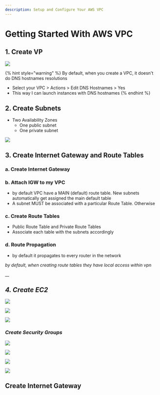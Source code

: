 ```yaml
---
description: Setup and Configure Your AWS VPC
---
```


# Getting Started With AWS VPC

## 1. Create VP

![](../../../.gitbook/assets/image%20%28107%29.png)

{% hint style="warning" %}
By default, when you create a VPC, it doesn't do DNS hostnames resolutions

* Select your VPC &gt; Actions &gt; Edit DNS Hostnames &gt; Yes
* This way I can launch instances with DNS hostnames 
{% endhint %}

## 2. Create Subnets

* Two Availability Zones
  * One public subnet
  * One private subnet

![](../../../.gitbook/assets/image%20%286%29.png)

## 3. Create Internet Gateway and Route Tables

### a. Create Internet Gateway

### b. Attach IGW to my VPC

* by default VPC have a MAIN \(default\) route table.  New subnets automatically get assigned the main default table
* A subnet MUST be associated with a particular Route Table.  Otherwise  

### c. Create Route Tables

* Public Route Table and Private Route Tables
* Associate each table with the subnets accordingly

### d. Route Propagation

* by default it propagates to every router in the network

_by default, when creating route tables they have local access within vpn_

\_\_

## _4. Create EC2_

![](../../../.gitbook/assets/image%20%2872%29.png)

![](../../../.gitbook/assets/image%20%2814%29.png)

![](../../../.gitbook/assets/image%20%2891%29.png)

### _Create Security Groups_

![](../../../.gitbook/assets/image%20%2890%29.png)

![](../../../.gitbook/assets/image%20%2846%29.png)

![](../../../.gitbook/assets/image%20%28124%29.png)

![](../../../.gitbook/assets/image%20%285%29.png)

## Create Internet Gateway



